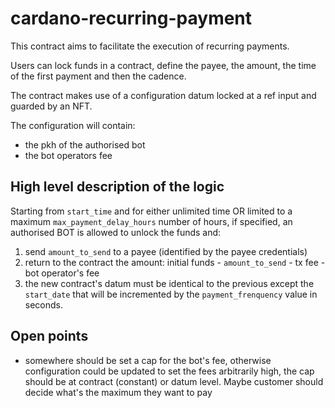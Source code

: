 # cardano-recurring-payment

This contract aims to facilitate the execution of recurring payments.

Users can lock funds in a contract, define the payee, the amount, the time of the first payment and then the cadence.

The contract makes use of a configuration datum locked at a ref input and guarded by an NFT.

The configuration will contain:
* the pkh of the authorised bot
* the bot operators fee

## High level description of the logic

Starting from `start_time` and for either unlimited time OR limited to a maximum `max_payment_delay_hours` number of hours, if specified, an authorised BOT is allowed to 
unlock the funds and:
1. send `amount_to_send` to a payee (identified by the payee credentials)
2. return to the contract the amount: initial funds - `amount_to_send` - tx fee - bot operator's fee
3. the new contract's datum must be identical to the previous except the `start_date` that will be incremented by the `payment_frenquency` value in seconds.

## Open points

* somewhere should be set a cap for the bot's fee, otherwise configuration could be updated to set the fees arbitrarily high, the cap should be at contract (constant) or datum level. Maybe customer should decide what's the maximum they want to pay